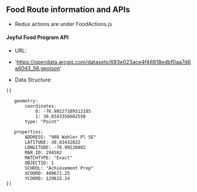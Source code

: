 ## Food Route information and APIs

* Redux actions are under FoodActions.js



#### Joyful Food Program API

* URL:
- 'https://opendata.arcgis.com/datasets/693e023ace4f46818edbf0aa7d6a60d3_56.geojson'


* Data Structure:

 ```
[{

    geometry:
        coordinates: 
            0: -76.99227109512185
            1: 38.8343356602558
        type: "Point"
   
    properties:
        ADDRESS: "908 Wahler Pl SE"
        LATITUDE: 38.83432822
        LONGITUDE: -76.99226882
        MAR_ID: 294502
        MATCHTYPE: "Exact"
        OBJECTID: 1
        SCHOOL: "Achievement Prep"
        XCOORD: 400671.25
        YCOORD: 129615.24
}]
```